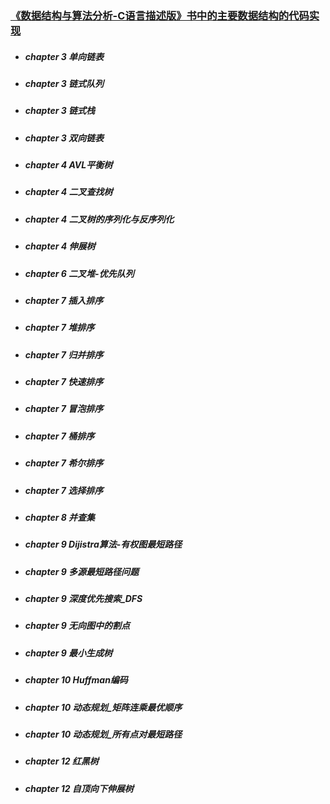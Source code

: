 ### [**《数据结构与算法分析-C语言描述版》书中的主要数据结构的代码实现**](https://github.com/Realself-Ma/Data-Structure-and-Algorithm-Analysis-in-C-notes)

- ##### chapter 3 单向链表

- ##### chapter 3 链式队列

- ##### chapter 3 链式栈

- ##### chapter 3 双向链表

- ##### chapter 4 AVL平衡树

- ##### chapter 4 二叉查找树

- ##### chapter 4 二叉树的序列化与反序列化

- ##### chapter 4 伸展树

- ##### chapter 6 二叉堆-优先队列

- ##### chapter 7 插入排序

- ##### chapter 7 堆排序

- ##### chapter 7 归并排序

- ##### chapter 7 快速排序

- ##### chapter 7 冒泡排序

- ##### chapter 7 桶排序

- ##### chapter 7 希尔排序

- ##### chapter 7 选择排序

- ##### chapter 8 并查集

- ##### chapter 9 Dijistra算法-有权图最短路径

- ##### chapter 9 多源最短路径问题

- ##### chapter 9 深度优先搜索_DFS

- ##### chapter 9 无向图中的割点

- ##### chapter 9 最小生成树

- ##### chapter 10 Huffman编码

- ##### chapter 10 动态规划_矩阵连乘最优顺序

- ##### chapter 10 动态规划_所有点对最短路径

- ##### chapter 12 红黑树

- ##### chapter 12 自顶向下伸展树
